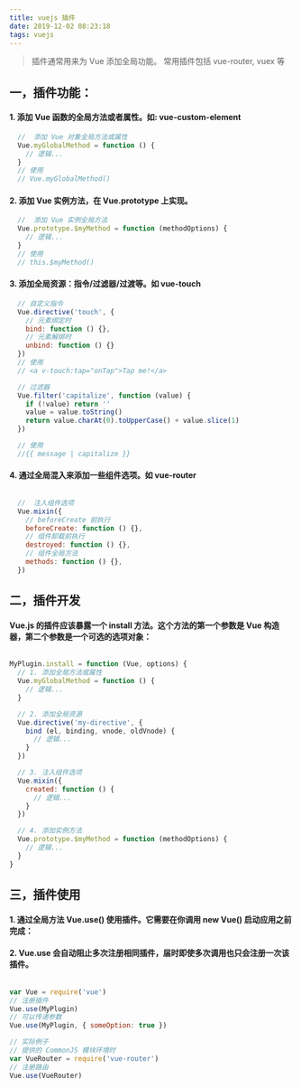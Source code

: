 ```yaml
---
title: vuejs 插件
date: 2019-12-02 08:23:18
tags: vuejs
---
```


> 插件通常用来为 Vue 添加全局功能。
> 常用插件包括 vue-router, vuex 等

<!-- more -->


## 一，插件功能：

#### 1. 添加 Vue 函数的全局方法或者属性。如: vue-custom-element
```js
  //  添加 Vue 对象全局方法或属性
  Vue.myGlobalMethod = function () {
    // 逻辑...
  }
  // 使用
  // Vue.myGlobalMethod()
```

#### 2. 添加 Vue 实例方法，在 Vue.prototype 上实现。
```js
  //  添加 Vue 实例全局方法
  Vue.prototype.$myMethod = function (methodOptions) {
    // 逻辑...
  }
  // 使用
  // this.$myMethod()
```

#### 3. 添加全局资源：指令/过滤器/过渡等。如 vue-touch
```js
  // 自定义指令
  Vue.directive('touch', {
    // 元素绑定时
    bind: function () {},
    // 元素解绑时
    unbind: function () {}
  })
  // 使用
  // <a v-touch:tap="onTap">Tap me!</a>

  // 过滤器
  Vue.filter('capitalize', function (value) {
    if (!value) return ''
    value = value.toString()
    return value.charAt(0).toUpperCase() + value.slice(1) 
  })

  // 使用
  //{{ message | capitalize }}

```

#### 4. 通过全局混入来添加一些组件选项。如 vue-router
```js

  //  注入组件选项
  Vue.mixin({
    // beforeCreate 前执行
    beforeCreate: function () {},
    // 组件卸载前执行
    destroyed: function () {},
    // 组件全局方法
    methods: function () {},
  })

```



## 二，插件开发

#### Vue.js 的插件应该暴露一个 install 方法。这个方法的第一个参数是 Vue 构造器，第二个参数是一个可选的选项对象：

```js

MyPlugin.install = function (Vue, options) {
  // 1. 添加全局方法或属性
  Vue.myGlobalMethod = function () {
    // 逻辑...
  }

  // 2. 添加全局资源
  Vue.directive('my-directive', {
    bind (el, binding, vnode, oldVnode) {
      // 逻辑...
    }
  })

  // 3. 注入组件选项
  Vue.mixin({
    created: function () {
      // 逻辑...
    }
  })

  // 4. 添加实例方法
  Vue.prototype.$myMethod = function (methodOptions) {
    // 逻辑...
  }
}

```



## 三，插件使用

#### 1. 通过全局方法 Vue.use() 使用插件。它需要在你调用 new Vue() 启动应用之前完成：
#### 2. Vue.use 会自动阻止多次注册相同插件，届时即使多次调用也只会注册一次该插件。

```js

var Vue = require('vue')
// 注册插件
Vue.use(MyPlugin)
// 可以传递参数
Vue.use(MyPlugin, { someOption: true })

// 实际例子
// 提供的 CommonJS 模块环境时
var VueRouter = require('vue-router')
// 注册路由
Vue.use(VueRouter)

```